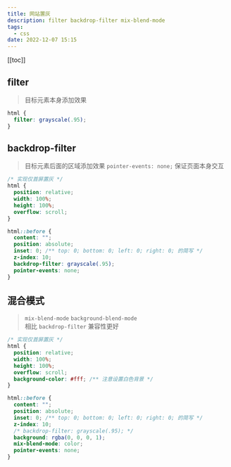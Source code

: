 ```yaml
---
title: 网站置灰
description: filter backdrop-filter mix-blend-mode
tags:
  - css
date: 2022-12-07 15:15
---
```


[[toc]]

## filter

> 目标元素本身添加效果  

```css
html {
  filter: grayscale(.95);
}
```

## backdrop-filter

> 目标元素后面的区域添加效果 
> `pointer-events: none;` 保证页面本身交互  

```css
/* 实现仅首屏置灰 */
html {
  position: relative;
  width: 100%;
  height: 100%;
  overflow: scroll;
}

html::before {
  content: "";
  position: absolute;
  inset: 0; /** top: 0; bottom: 0; left: 0; right: 0; 的简写 */
  z-index: 10;
  backdrop-filter: grayscale(.95);
  pointer-events: none;
}
```

## 混合模式

> `mix-blend-mode` `background-blend-mode`   
> 相比 `backdrop-filter` 兼容性更好  

```css
/* 实现仅首屏置灰 */
html {
  position: relative;
  width: 100%;
  height: 100%;
  overflow: scroll;
  background-color: #fff; /** 注意设置白色背景 */
}

html::before {
  content: "";
  position: absolute;
  inset: 0; /** top: 0; bottom: 0; left: 0; right: 0; 的简写 */
  z-index: 10;
  /* backdrop-filter: grayscale(.95); */
  background: rgba(0, 0, 0, 1);
  mix-blend-mode: color;
  pointer-events: none;
}
```
